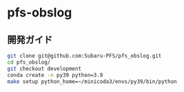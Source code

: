 # pfs-obslog

## 開発ガイド

```bash
git clone git@github.com:Subaru-PFS/pfs_obslog.git
cd pfs_obslog/
git checkout development
conda create -n py39 python=3.9
make setup python_home=~/minicoda3/envs/py39/bin/python

```